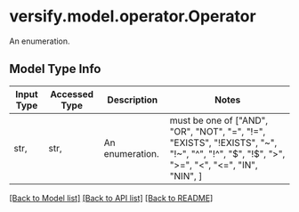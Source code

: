# versify.model.operator.Operator

An enumeration.

## Model Type Info
Input Type | Accessed Type | Description | Notes
------------ | ------------- | ------------- | -------------
str,  | str,  | An enumeration. | must be one of ["AND", "OR", "NOT", "=", "!=", "EXISTS", "!EXISTS", "~", "!~", "^", "!^", "$", "!$", ">", ">=", "<", "<=", "IN", "NIN", ] 

[[Back to Model list]](../../README.md#documentation-for-models) [[Back to API list]](../../README.md#documentation-for-api-endpoints) [[Back to README]](../../README.md)


